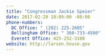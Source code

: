 ```yaml
---
title: "​Congressman Jackie Speier"
date: 2017-02-20 18:09:00 -08:00
phone-numbers:
  DC Office: " (202) 225-2605"
  Bellingham Office: " 360-733-4500"
  Everett Office: 425-252-3188
website: http://larsen.house.gov
---
```


